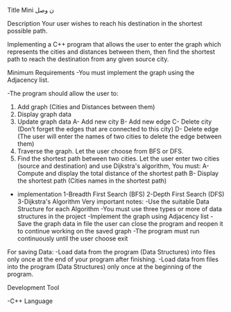 Title Mini
ن
وصل

Description Your user wishes to reach his destination in the shortest possible path.

Implementing a C++ program that allows the user to enter the graph which represents the
cities and distances between them, then find the shortest path to reach the destination
from any given source city.

Minimum
Requirements -You must implement the graph using the Adjacency list.

-The program should allow the user to:
1. Add graph (Cities and Distances between them)
2. Display graph data
3. Update graph data
A- Add new city
B- Add new edge
C- Delete city
(Don’t forget the edges that are connected to this city)
D- Delete edge
(The user will enter the names of two cities to delete the edge between them)
4. Traverse the graph. Let the user choose from BFS or DFS.
5. Find the shortest path between two cities. Let the user enter two cities (source
and destination) and use Dijkstra's algorithm, You must:
A- Compute and display the total distance of the shortest path
B- Display the shortest path (Cities names in the shortest path)

- implementation
1-Breadth First Search (BFS)
2-Depth First Search (DFS)
3-Dijkstra's Algorithm
Very important notes:
-Use the suitable Data Structure for each Algorithm
-You must use three types or more of data structures in the project
-Implement the graph using Adjacency list
-Save the graph data in file
the user can close the program and reopen it to continue working on the
saved graph
-The program must run continuously until the user choose exit

For saving Data:
-Load data from the program (Data Structures) into files only once
at the end of your program after finishing.
-Load data from files into the program (Data Structures) only once
at the beginning of the program.

Development
Tool

-C++ Language
